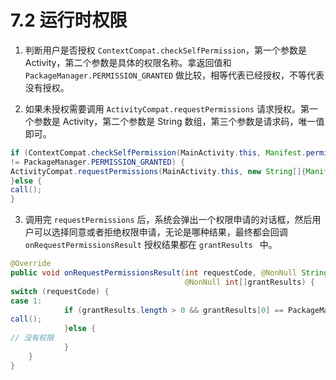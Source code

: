# 7.2 运行时权限
1. 判断用户是否授权 `ContextCompat.checkSelfPermission`，第一个参数是 Activity，第二个参数是具体的权限名称。拿返回值和 `PackageManager.PERMISSION_GRANTED` 做比较，相等代表已经授权，不等代表没有授权。

2. 如果未授权需要调用 `ActivityCompat.requestPermissions` 请求授权。第一个参数是 Activity，第二个参数是 String 数组，第三个参数是请求码，唯一值即可。
``` java
if (ContextCompat.checkSelfPermission(MainActivity.this, Manifest.permission.CALL_PHONE)
!= PackageManager.PERMISSION_GRANTED) {
ActivityCompat.requestPermissions(MainActivity.this, new String[]{Manifest.permission.CALL_PHONE}, 1);
}else {
call();
}
```

3. 调用完 `requestPermissions` 后，系统会弹出一个权限申请的对话框，然后用户可以选择同意或者拒绝权限申请，无论是哪种结果，最终都会回调 `onRequestPermissionsResult` 授权结果都在 `grantResults ` 中。
``` java
@Override
public void onRequestPermissionsResult(int requestCode, @NonNull String[]permissions,
                                       @NonNull int[]grantResults) {
switch (requestCode) {
case 1:
            if (grantResults.length > 0 && grantResults[0] == PackageManager.PERMISSION_GRANTED) {
call();
            }else {
// 没有权限
            }
    }
}
```